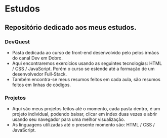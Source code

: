 # Estudos
## Repositório dedicado aos meus estudos.

### DevQuest
- Pasta dedicada ao curso de front-end desenvolvido pelo pelos irmãos do canal Dev em Dobro.
- Aqui encontraremos exercícios usando as seguintes tecnologias: HTML / CSS / JavaScript. Porém o curso se estende até a formação de um desenvolvedor Full-Stack.
- Também encontra-se meus resumos feitos em cada aula, são resumos feitos em linhas de códigos.

### Projetos
- Aqui são meus projetos feitos até o momento, cada pasta dentro, é um projeto individual, podendo baixar, clicar em index duas vezes e abrir usando seu navegador para uma melhor visualização.
- As linguagens utilizadas até o presente momento são: HTML / CSS / JavaScript.
